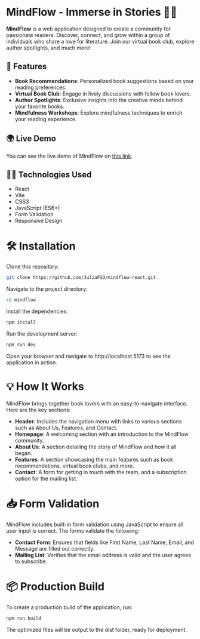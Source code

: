 # MindFlow - Immerse in Stories 📖🌟

**MindFlow** is a web application designed to create a community for passionate readers. Discover, connect, and grow within a group of individuals who share a love for literature. Join our virtual book club, explore author spotlights, and much more!

## 🚀 Features

- **Book Recommendations**: Personalized book suggestions based on your reading preferences.
- **Virtual Book Club**: Engage in lively discussions with fellow book lovers.
- **Author Spotlights**: Exclusive insights into the creative minds behind your favorite books.
- **Mindfulness Workshops**: Explore mindfulness techniques to enrich your reading experience.

## 🌍 Live Demo

You can see the live demo of MindFlow on [this link](https://mindflow-react.vercel.app/).

## 🧑‍💻 Technologies Used

- React
- Vite
- CSS3
- JavaScript (ES6+)
- Form Validation
- Responsive Design

# 🛠️ Installation

Clone this repository:

```bash
git clone https://github.com/JuliaFSO/mindflow-react.git
```

Navigate to the project directory:
```bash
cd mindflow
```

Install the dependencies:
```bash
npm install
```

Run the development server:
```bash
npm run dev
```

Open your browser and navigate to http://localhost:5173 to see the application in action.

# 💡 How It Works

MindFlow brings together book lovers with an easy-to-navigate interface. Here are the key sections:

- **Header**: Includes the navigation menu with links to various sections such as About Us, Features, and Contact.
- **Homepage**: A welcoming section with an introduction to the MindFlow community.
- **About Us**: A section detailing the story of MindFlow and how it all began.
- **Features**: A section showcasing the main features such as book recommendations, virtual book clubs, and more.
- **Contact**: A form for getting in touch with the team, and a subscription option for the mailing list.

# 📥 Form Validation

MindFlow includes built-in form validation using JavaScript to ensure all user input is correct. The forms validate the following:

- **Contact Form**: Ensures that fields like First Name, Last Name, Email, and Message are filled out correctly.
- **Mailing List**: Verifies that the email address is valid and the user agrees to subscribe.

# 📦 Production Build

To create a production build of the application, run:

```bash
npm run build
```
The optimized files will be output to the dist folder, ready for deployment.
